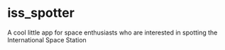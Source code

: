 # iss_spotter
A  cool little app for space enthusiasts who are interested in spotting the International Space Station
